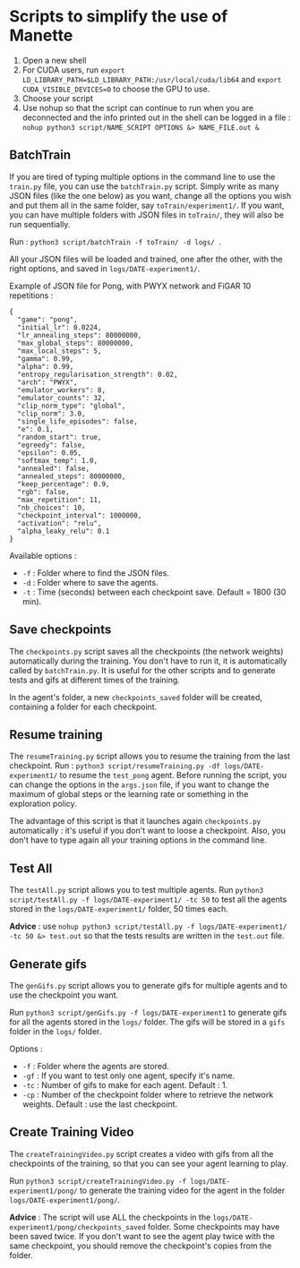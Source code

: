 # Scripts to simplify the use of Manette

1. Open a new shell
2. For CUDA users, run ``` export LD_LIBRARY_PATH=$LD_LIBRARY_PATH:/usr/local/cuda/lib64 ``` and ``` export CUDA_VISIBLE_DEVICES=0 ``` to choose the GPU to use.
3. Choose your script
4. Use nohup so that the script can continue to run when you are deconnected and the info printed out in the shell can be logged in a file : ``` nohup python3 script/NAME_SCRIPT OPTIONS &> NAME_FILE.out & ```

## BatchTrain

If you are tired of typing multiple options in the command line to use the ```train.py``` file, you can use the ```batchTrain.py``` script.
Simply write as many JSON files (like the one below) as you want, change all the options you wish and put them all in the same folder, say ```toTrain/experiment1/```.
If you want, you can have multiple folders with JSON files in  ```toTrain/```, they will also be run sequentially.

Run : ```python3 script/batchTrain -f toTrain/ -d logs/ ```.

All your JSON files will be loaded and trained, one after the other, with the right options, and saved in ```logs/DATE-experiment1/```.

Example of JSON file for Pong, with PWYX network and FiGAR 10 repetitions :
```
{
  "game": "pong",
  "initial_lr": 0.0224,
  "lr_annealing_steps": 80000000,
  "max_global_steps": 80000000,
  "max_local_steps": 5,
  "gamma": 0.99,
  "alpha": 0.99,
  "entropy_regularisation_strength": 0.02,
  "arch": "PWYX",
  "emulator_workers": 8,
  "emulator_counts": 32,
  "clip_norm_type": "global",
  "clip_norm": 3.0,
  "single_life_episodes": false,
  "e": 0.1,
  "random_start": true,
  "egreedy": false,
  "epsilon": 0.05,
  "softmax_temp": 1.0,
  "annealed": false,
  "annealed_steps": 80000000,
  "keep_percentage": 0.9,
  "rgb": false,
  "max_repetition": 11,
  "nb_choices": 10,
  "checkpoint_interval": 1000000,
  "activation": "relu",
  "alpha_leaky_relu": 0.1
}
```

 Available options :
* ``` -f ``` : Folder where to find the JSON files.
* ``` -d ``` : Folder where to save the agents.
* ``` -t ``` : Time (seconds) between each checkpoint save. Default = 1800 (30 min).

## Save checkpoints
The ```checkpoints.py``` script saves all the checkpoints (the network weights) automatically during the training. You don't have to run it, it is automatically called by ```batchTrain.py```. It is useful for the other scripts and to generate tests and gifs at different times of the training.

In the agent's folder, a new ```checkpoints_saved``` folder will be created, containing a folder for each checkpoint.

## Resume training

The ```resumeTraining.py``` script allows you to resume the training from the last checkpoint.
Run : ```python3 script/resumeTraining.py -df logs/DATE-experiment1/``` to resume the ```test_pong``` agent.
Before running the script, you can change the options in the ```args.json``` file, if you want to change the maximum of global steps or the learning rate or something in the exploration policy.

The advantage of this script is that it launches again ```checkpoints.py``` automatically : it's useful if you don't want to loose a checkpoint. Also, you don't have to type again all your training options in the command line.

## Test All
The ```testAll.py``` script allows you to test multiple agents.
Run ```python3 script/testAll.py -f logs/DATE-experiment1/ -tc 50``` to test all the agents stored in the ```logs/DATE-experiment1/``` folder, 50 times each.

**Advice** : use ```nohup python3 script/testAll.py -f logs/DATE-experiment1/ -tc 50 &> test.out``` so that the tests results are written in the ```test.out``` file.

## Generate gifs
The ```genGifs.py``` script allows you to generate gifs for multiple agents and to use the checkpoint you want.

Run ```python3 script/genGifs.py -f logs/DATE-experiment1``` to generate gifs for all the agents stored in the ```logs/``` folder.
The gifs will be stored in a ```gifs``` folder in the ```logs/``` folder.

Options :
* ``` -f ``` : Folder where the agents are stored.
* ``` -gf ``` : If you want to test only one agent, specify it's name.
* ``` -tc ``` : Number of gifs to make for each agent. Default : 1.
* ``` -cp ``` : Number of the checkpoint folder where to retrieve the network weights. Default : use the last checkpoint.


## Create Training Video
The ```createTrainingVideo.py``` script creates a video with gifs from all the checkpoints of the training, so that you can see your agent learning to play.

Run ```python3 script/createTrainingVideo.py -f logs/DATE-experiment1/pong/``` to generate the training video for the agent in the folder ```logs/DATE-experiment1/pong/```.

**Advice** : The script will use ALL the checkpoints in the ```logs/DATE-experiment1/pong/checkpoints_saved``` folder. Some checkpoints may have been saved twice. If you don't want to see the agent play twice with the same checkpoint, you should remove the checkpoint's copies from the folder.
